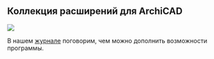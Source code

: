 ## Коллекция расширений для ArchiCAD

![](/img/ARC_56/Untitled-4.png#rounded)

В нашем [журнале](https://softculture.cc/blog/entries/articles/kollektsiya-rasshirenij-dlya-archicad) поговорим, чем можно дополнить возможности программы.